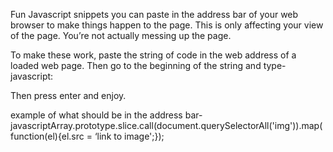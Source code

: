 Fun Javascript snippets you can paste in the address bar of your web browser to make things happen to the page. This is only affecting your view of the page. You’re not actually messing up the page.

To make these work, paste the string of code in the web address of a loaded web page. Then go to the beginning of the string and type-    javascript:  

Then press enter and enjoy.

example of what should be in the address bar- 
javascriptArray.prototype.slice.call(document.querySelectorAll('img')).map(function(el){el.src = ‘link to image';});
